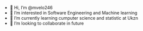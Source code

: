 - 👋 Hi, I’m @mvelo246
- 👀 I’m interested in Software Engineering and Machine learning
- 🌱 I’m currently learning cumputer science and statistic at Ukzn
- 💞️ I’m looking to collaborate in future


<!---
mvelo246/mvelo246 is a ✨ special ✨ repository because its `README.md` (this file) appears on your GitHub profile.
You can click the Preview link to take a look at your changes.
--->
